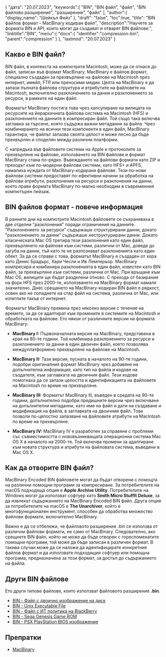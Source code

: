 {
"дата": "20.07.2023",
   "keywords":[
"BIN",
"BIN файл",
"файл",
"BIN файлово разширение",
"разширение",
"файл"
],
   "author":{
"display_name": "Шейкъл Фейз"
},
"draft": "false",
"toc":true,
"title": "BIN файлов формат - MacBinary кодиран файл",
   "description":"Научете за формата BIN и API, които могат да създават и отварят BIN файлове.",
   "linktitle":"BIN",
   "menu":{
      "docs":{
         "identifier":"compression-bin",
         "parent":"compression"
}
},
"lastmod": "20.07.2023"
}

## Какво е BIN файл?

BIN файл, в контекста на компютрите Macintosh, може да се отнася до файл, записан във формат MacBinary. MacBinary е файлов формат, специално създаден за прехвърляне на файлове на Macintosh през интернет, имейл, FTP или преносими медии. Целта на MacBinary е да запази пълната файлова структура и атрибутите на файловете на Macintosh, включително разклонението за данни и разклонението за ресурси, в рамките на един файл.

Форматът MacBinary постига това чрез капсулиране на вилицата на ресурсите на йерархичната файлова система на Macintosh (HFS) и разклонението на данните в компресиран файл. Той също така включва заглавка за търсене, която съдържа важни метаданни за файла. Чрез комбинирането на всички тези компоненти в един файл, MacBinary гарантира, че файлът запазва своята цялост и може лесно да бъде прехвърлян и споделян между различни платформи.

С напредъка във файловите системи на Apple и протоколите за прехвърляне на файлове, използването на BIN файлове и формат MacBinary стана по-рядко. Въвеждането на файлови формати като ZIP и преходът към по-модерни файлови системи, като HFS+ и APFS, намалиха нуждата от MacBinary-кодирани файлове. Тези по-нови файлови системи предоставят по-ефективни начини за обработка на файлови атрибути, разклонения на ресурси и разклонения на данни, което прави формата MacBinary по-малко необходим в съвременния компютърен пейзаж.

## BIN файлов формат - повече информация

В ранните дни на компютрите Macintosh файловете се съхраняваха в две отделни "разклонения" поради ограничения на данните. "Разклонението за ресурси" съдържаше структурирани данни, докато "разклонението за данни" съдържаше неструктурирани данни. Докато класическата Mac OS третира тези разклонения като един файл, прехвърлянето на файлове към системи, различни от Mac, доведе до загуба на данни, тъй като те не разпознават разклоненията като един обект. За да се справи с това, форматът MacBinary е създаден от хора като Денис Брадърс, Хари Чесли и Ив Лемперьор. MacBinary компресира и комбинира разклоненията в един файл, известен като BIN файл, за прехвърляне към системи, различни от Mac. При връщане към Mac OS, вилиците ще бъдат разделени отново. С прехода от базирания на форк HFS през 2000-те, използването на MacBinary формат намаля значително. Днес срещането на MacBinary-кодиран BIN файл е рядкост, освен ако не попаднете на стар файл на система, различна от Mac, или изтеглите такъв от интернет.

Форматът MacBinary премина през няколко версии с течение на времето, за да се адаптират към промените в системите на Macintosh и обработката на файлове. Ето някои от различните версии на формата MacBinary:

- **MacBinary I:** Първоначалната версия на MacBinary, представена в края на 80-те години. Той комбинира разклонението за ресурси и разклонението за данни в един двоичен файл, което позволява междуплатформено прехвърляне на файлове на Macintosh.

- **MacBinary II:** Тази версия, пусната в началото на 90-те години, подобри оригиналния формат MacBinary чрез добавяне на допълнителна информация, като тип на файла и кодове на създателя, към заглавката на двоичния файл. Тези кодове помогнаха да се запази целостта и идентификацията на файловете на Macintosh по време на прехвърляне.

- **MacBinary III:** Форматът MacBinary III, въведен в средата на 90-те години, допълнително подобри предишните версии чрез включване на допълнителни метаданни, като име на файл и дати на създаване и модификация на файла, в заглавката на двоичния файл. Това позволи по-цялостно запазване на файловите атрибути на Macintosh по време на прехвърляне.

- **MacBinary IV:** MacBinary IV е разработен за справяне с проблеми със съвместимостта с нововъзникващата операционна система Mac OS X в началото на 2000-те. Той включва промени за адаптиране към новата структура и атрибути на файловата система, въведени в Mac OS X.

## Как да отворите BIN файл?

MacBinary Encoded BIN файловете могат да бъдат отворени с помощта на различни помощни програми за компресиране. За потребителите на macOS подходяща опция е **Apple Archive Utility**. Потребителите на Windows могат да използват софтуер като **Smith Micro StuffIt Deluxe**, за да извлекат съдържанието на MacBinary Encoded BIN файл. Друга опция за потребителите на macOS е **The Unarchiver**, който е многофункционален инструмент, способен да обработва множество файлови формати, включително MacBinary.

Важно е да се отбележи, че файловото разширение .bin се използва от различни файлови формати, не само от MacBinary. Следователно, ако срещнете BIN файл, който не може да бъде отворен с гореспоменатите помощни програми, той може да бъде записан в различен формат. В такива случаи може да се наложи да идентифицирате конкретния файлов формат и да използвате подходящия софтуер или помощна програма, предназначена за този формат, за достъп до съдържанието на файла.

## Други BIN файлове

Ето други типове файлове, които използват файловото разширение **.bin**.

- [BIN - Файл с двоично изображение на диск](/bg/disc-and-media/bin/)
- [BIN - Unix Executable File](/bg/executable/bin/)
- [BIN - Файл с ИТ политика на BlackBerry](/bg/settings/bin/)
- [BIN - Sega Genesis Game ROM](/bg/game/bin/)
- [BIN - PSX PlayStation BIOS изображение](/bg/game/bin-pcsx/)

## Препратки

* [MacBinary](https://en.wikipedia.org/wiki/MacBinary)

